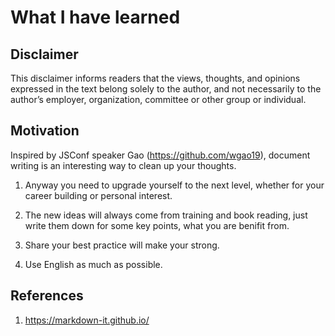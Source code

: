 
# What I have learned  

## Disclaimer
This disclaimer informs readers that the views, thoughts, and opinions expressed in the text belong solely to the author, and not necessarily to the author’s employer, organization, committee or other group or individual.

## Motivation 
Inspired by JSConf speaker Gao (https://github.com/wgao19), document writing is an interesting way to clean up your thoughts. 

1. Anyway you need to upgrade yourself to the next level, whether for your career building or personal interest. 

2. The new ideas will always come from training and book reading, just write them down for some key points, what you are benifit from.

3. Share your best practice will make your strong. 

4. Use English as much as possible.


## References  
1. https://markdown-it.github.io/







